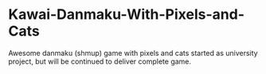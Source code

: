 Kawai-Danmaku-With-Pixels-and-Cats
==================================

Awesome danmaku (shmup) game with pixels and cats started as university project, but will be continued to deliver complete game.
